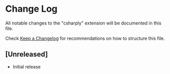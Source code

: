 # Change Log

All notable changes to the "csharply" extension will be documented in this file.

Check [Keep a Changelog](http://keepachangelog.com/) for recommendations on how to structure this file.

## [Unreleased]

- Initial release
